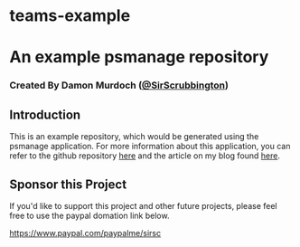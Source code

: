 # teams-example
# An example psmanage repository
### Created By Damon Murdoch ([@SirScrubbington](https://github.com/SirScrubbington))

## Introduction
This is an example repository, which would be generated using the psmanage application.
For more information about this application, you can refer to the github repository 
[here](https://github.com/damon-murdoch/psmanage) and the article on my blog found 
[here](http://sir-scrubbington.hatenablog.com/entry/2021/03/14/105329).

## Sponsor this Project
If you'd like to support this project and other future projects, 
please feel free to use the paypal domation link below.

https://www.paypal.com/paypalme/sirsc